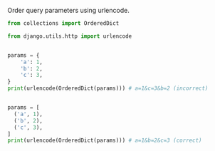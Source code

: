 Order query parameters using urlencode.

```python
from collections import OrderedDict

from django.utils.http import urlencode


params = {
    'a': 1,
    'b': 2,
    'c': 3,
}
print(urlencode(OrderedDict(params))) # a=1&c=3&b=2 (incorrect)


params = [
  ('a', 1),
  ('b', 2),
  ('c', 3),
]
print(urlencode(OrderedDict(params))) # a=1&b=2&c=3 (correct)
```